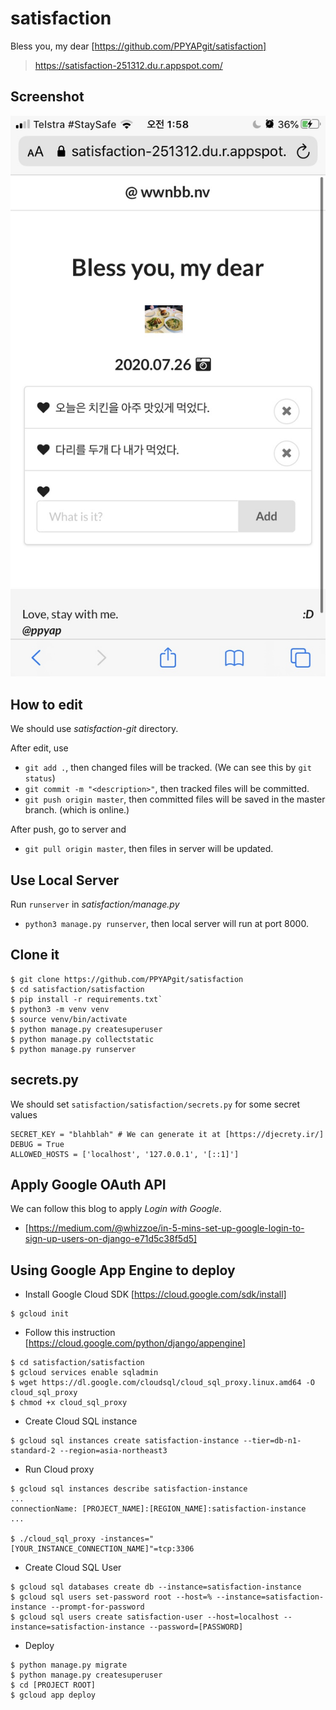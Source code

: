 # satisfaction
Bless you, my dear
[https://github.com/PPYAPgit/satisfaction]

> https://satisfaction-251312.du.r.appspot.com/

## Screenshot
![screenshot](./Screenshot.jpg)

## How to edit
We should use *satisfaction-git* directory.

After edit, use
- `git add .`, then changed files will be tracked. (We can see this by `git status`)
- `git commit -m "<description>"`, then tracked files will be committed.
- `git push origin master`, then committed files will be saved in the master branch. (which is online.)

After push, go to server and
- `git pull origin master`, then files in server will be updated.

## Use Local Server
Run `runserver` in *satisfaction/manage.py*
- `python3 manage.py runserver`, then local server will run at port 8000.

## Clone it
```
$ git clone https://github.com/PPYAPgit/satisfaction
$ cd satisfaction/satisfaction
$ pip install -r requirements.txt`
$ python3 -m venv venv
$ source venv/bin/activate
$ python manage.py createsuperuser
$ python manage.py collectstatic
$ python manage.py runserver
```

## secrets.py
We should set `satisfaction/satisfaction/secrets.py` for some secret values
```
SECRET_KEY = "blahblah" # We can generate it at [https://djecrety.ir/]
DEBUG = True
ALLOWED_HOSTS = ['localhost', '127.0.0.1', '[::1]']
```
## Apply Google OAuth API
We can follow this blog to apply *Login with Google*.
- [https://medium.com/@whizzoe/in-5-mins-set-up-google-login-to-sign-up-users-on-django-e71d5c38f5d5]

## Using Google App Engine to deploy
- Install Google Cloud SDK [https://cloud.google.com/sdk/install]
```
$ gcloud init
```
- Follow this instruction [https://cloud.google.com/python/django/appengine]
```
$ cd satisfaction/satisfaction
$ gcloud services enable sqladmin
$ wget https://dl.google.com/cloudsql/cloud_sql_proxy.linux.amd64 -O cloud_sql_proxy
$ chmod +x cloud_sql_proxy
```
- Create Cloud SQL instance
```
$ gcloud sql instances create satisfaction-instance --tier=db-n1-standard-2 --region=asia-northeast3
```
- Run Cloud proxy
```
$ gcloud sql instances describe satisfaction-instance
...
connectionName: [PROJECT_NAME]:[REGION_NAME]:satisfaction-instance 
...

$ ./cloud_sql_proxy -instances="[YOUR_INSTANCE_CONNECTION_NAME]"=tcp:3306
```
- Create Cloud SQL User
```
$ gcloud sql databases create db --instance=satisfaction-instance 
$ gcloud sql users set-password root --host=% --instance=satisfaction-instance --prompt-for-password
$ gcloud sql users create satisfaction-user --host=localhost --instance=satisfaction-instance --password=[PASSWORD]
```
- Deploy
```
$ python manage.py migrate
$ python manage.py createsuperuser
$ cd [PROJECT ROOT]
$ gcloud app deploy
```
